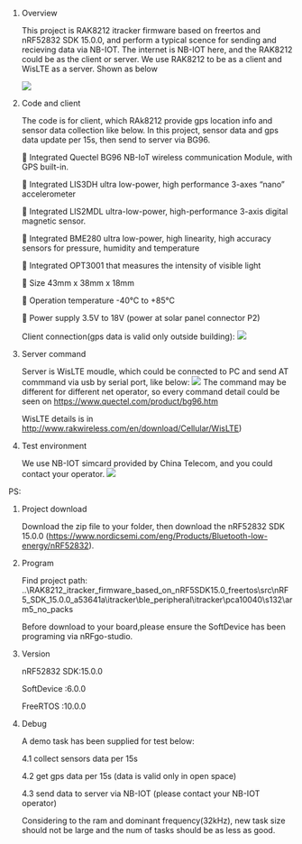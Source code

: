 1. Overview

   This project is RAK8212 itracker firmware based on freertos and nRF52832 SDK 15.0.0, and perform a typical scence for sending and recieving data via NB-IOT. The internet is NB-IOT here, and the RAK8212 could be as the client or server. We use RAK8212 to be as a client and WisLTE as a server. Shown as below 
   
   
   ![](https://github.com/RAKWireless/RAK8212_itracker_firmware_based_on_nRF5SDK15.0_freertos/blob/master/20180827115712.png)
    

    
2. Code and client

    The code is for client, which RAk8212 provide gps location info and sensor data collection like below. In this project, sensor data and gps data update per 15s, then send to server via BG96.
    

    Integrated Quectel BG96 NB-IoT wireless communication Module, with GPS built-in.

    Integrated LIS3DH ultra low-power, high performance 3-axes “nano” accelerometer

    Integrated LIS2MDL ultra-low-power, high-performance 3-axis digital magnetic sensor.

    Integrated BME280 ultra low-power, high linearity, high accuracy sensors for pressure, humidity and temperature

    Integrated OPT3001 that measures the intensity of visible light
   
    Size 43mm x 38mm x 18mm

    Operation temperature -40°C to +85°C

    Power supply 3.5V to 18V (power at solar panel connector P2)

    
   Client connection(gps data is valid only outside building): 
    ![](https://github.com/RAKWireless/RAK8212_itracker_firmware_based_on_nRF5SDK15.0_freertos/blob/master/20180827102432.jpg)

3. Server command 

    Server is WisLTE moudle, which could be connected to PC and send AT commmand via usb by serial port, like below:
    ![](https://github.com/RAKWireless/RAK8212_itracker_firmware_based_on_nRF5SDK15.0_freertos/blob/master/20180827102445.jpg)
    The command may be different for different net operator, so every command detail could be seen on https://www.quectel.com/product/bg96.htm 
    
    WisLTE details is in http://www.rakwireless.com/en/download/Cellular/WisLTE)
    
4. Test environment 

    We use NB-IOT simcard provided by China Telecom, and you could contact your operator.
    ![](https://github.com/RAKWireless/RAK8212_itracker_firmware_based_on_nRF5SDK15.0_freertos/blob/master/20180827102455.jpg)


PS:

1. Project download

   Download the zip file to your folder, then download the nRF52832 SDK 15.0.0 (https://www.nordicsemi.com/eng/Products/Bluetooth-low-energy/nRF52832).
   
2. Program

   Find project path:
   ..\RAK8212_itracker_firmware_based_on_nRF5SDK15.0_freertos\src\nRF5_SDK_15.0.0_a53641a\itracker\ble_peripheral\itracker\pca10040\s132\arm5_no_packs
   
   
   Before download to your board,please ensure the SoftDevice has been programing via nRFgo-studio.
   
3. Version

   nRF52832 SDK:15.0.0
   
   SoftDevice  :6.0.0
   
   FreeRTOS    :10.0.0
   
4. Debug

   A demo task has been supplied for test below:
   
   4.1 collect sensors data per 15s    
   
   4.2 get gps data per 15s (data is valid only in open space)
   
   4.3 send data to server via NB-IOT (please contact your NB-IOT operator)
   
   Considering to the ram and dominant frequency(32kHz), new task size should not be large and the num of tasks should be as less as good.



